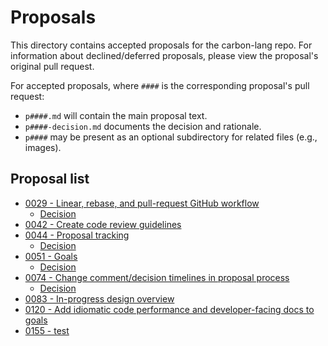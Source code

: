 # Proposals

<!--
Part of the Carbon Language project, under the Apache License v2.0 with LLVM
Exceptions. See /LICENSE for license information.
SPDX-License-Identifier: Apache-2.0 WITH LLVM-exception
-->

This directory contains accepted proposals for the carbon-lang repo. For
information about declined/deferred proposals, please view the proposal's
original pull request.

For accepted proposals, where `####` is the corresponding proposal's pull
request:

-   `p####.md` will contain the main proposal text.
-   `p####-decision.md` documents the decision and rationale.
-   `p####` may be present as an optional subdirectory for related files (e.g.,
    images).

## Proposal list

<!-- proposals -->
<!-- This list is updated by src/scripts/update_proposal_list.py. -->

-   [0029 - Linear, rebase, and pull-request GitHub workflow](p0029.md)
    -   [Decision](p0029_decision.md)
-   [0042 - Create code review guidelines](p0042.md)
-   [0044 - Proposal tracking](p0044.md)
    -   [Decision](p0044_decision.md)
-   [0051 - Goals](p0051.md)
    -   [Decision](p0051_decision.md)
-   [0074 - Change comment/decision timelines in proposal process](p0074.md)
    -   [Decision](p0074_decision.md)
-   [0083 - In-progress design overview](p0083.md)
-   [0120 - Add idiomatic code performance and developer-facing docs to goals](p0120.md)
-   [0155 - test](p0155.md)

<!-- endproposals -->
